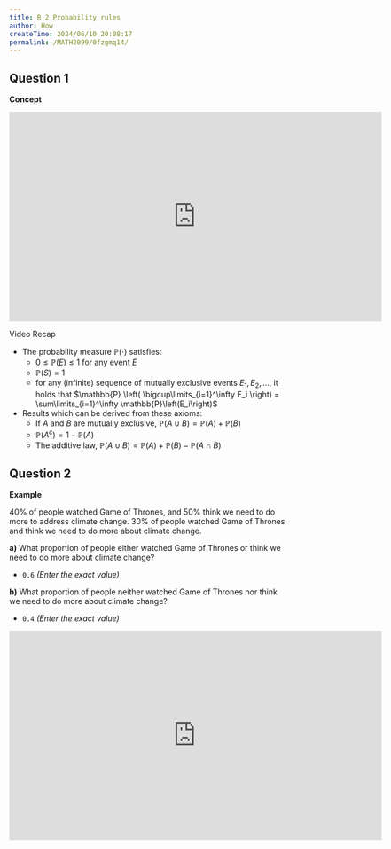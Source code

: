 ```yaml
---
title: R.2 Probability rules
author: How
createTime: 2024/06/10 20:08:17
permalink: /MATH2099/0fzgmq14/
---
```



## Question 1

<div class="how_qb">

**Concept**

<iframe width="672" height="378" src="https://www.youtube.com/embed/o_-gUFtFDsU" title="LR 3 Kolmogorovs Probability Axioms" frameborder="0" allow="accelerometer; autoplay; clipboard-write; encrypted-media; gyroscope; picture-in-picture; web-share" referrerpolicy="strict-origin-when-cross-origin" allowfullscreen></iframe>

Video Recap

- The probability measure $\mathbb{P}(\cdot)$ satisfies:
  * $0 \leq \mathbb{P}(E) \leq 1$ for any event $E$
  * $\mathbb{P}(S) = 1$
  * for any (infinite) sequence of mutually exclusive events $E_1, E_2, \ldots$, it holds that $\mathbb{P} \left( \bigcup\limits_{i=1}^\infty E_i \right) = \sum\limits_{i=1}^\infty \mathbb{P}\left(E_i\right)$
- Results which can be derived from these axioms:
  * If $A$ and $B$ are mutually exclusive, $\mathbb{P}(A \cup B) = \mathbb{P}(A) + \mathbb{P}(B)$
  * $\mathbb{P}(A^c) = 1 - \mathbb{P}(A)$
  * The additive law, $\mathbb{P}(A \cup B) = \mathbb{P}(A) + \mathbb{P}(B) - \mathbb{P}(A \cap B)$

</div>

## Question 2

<div class="how_qb">

**Example**

$40\%$ of people watched Game of Thrones, and $50\%$ think we need to do more to address climate change. $30\%$ of people watched Game of Thrones and think we need to do more about climate change.

 
**a)** What proportion of people either watched Game of Thrones or think we need to do more about climate change?

  
  - `0.6` _(Enter the exact value)_


**b)** What proportion of people neither watched Game of Thrones nor think we need to do more about climate change?

  
  - `0.4` _(Enter the exact value)_

<iframe width="672" height="378" src="https://www.youtube.com/embed/gv0EBi70lCY" title="winterComing" frameborder="0" allow="accelerometer; autoplay; clipboard-write; encrypted-media; gyroscope; picture-in-picture; web-share" referrerpolicy="strict-origin-when-cross-origin" allowfullscreen></iframe>


</div>